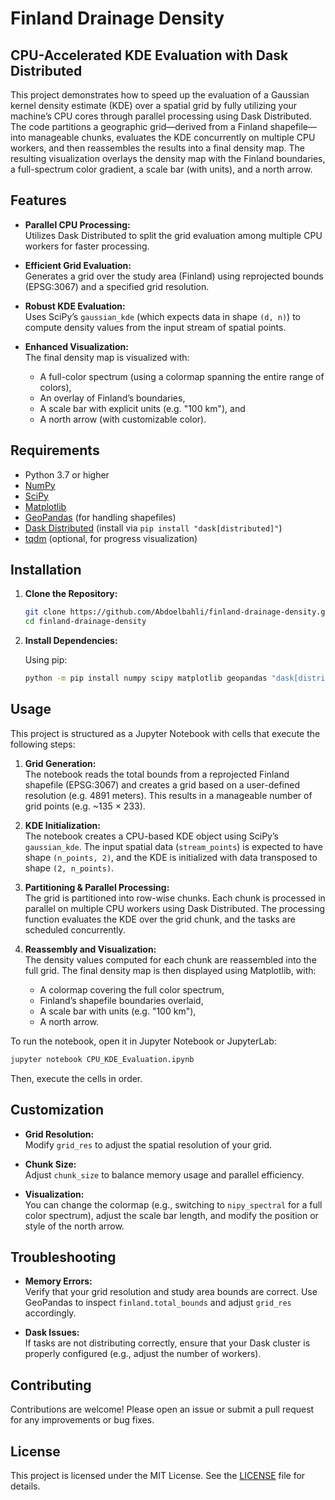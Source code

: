 # Finland Drainage Density


## CPU-Accelerated KDE Evaluation with Dask Distributed

This project demonstrates how to speed up the evaluation of a Gaussian kernel density estimate (KDE) over a spatial grid by fully utilizing your machine’s CPU cores through parallel processing using Dask Distributed. The code partitions a geographic grid—derived from a Finland shapefile—into manageable chunks, evaluates the KDE concurrently on multiple CPU workers, and then reassembles the results into a final density map. The resulting visualization overlays the density map with the Finland boundaries, a full-spectrum color gradient, a scale bar (with units), and a north arrow.

## Features

- **Parallel CPU Processing:**  
  Utilizes Dask Distributed to split the grid evaluation among multiple CPU workers for faster processing.
  
- **Efficient Grid Evaluation:**  
  Generates a grid over the study area (Finland) using reprojected bounds (EPSG:3067) and a specified grid resolution.
  
- **Robust KDE Evaluation:**  
  Uses SciPy’s `gaussian_kde` (which expects data in shape `(d, n)`) to compute density values from the input stream of spatial points.
  
- **Enhanced Visualization:**  
  The final density map is visualized with:
  - A full-color spectrum (using a colormap spanning the entire range of colors),
  - An overlay of Finland’s boundaries,
  - A scale bar with explicit units (e.g. "100 km"), and
  - A north arrow (with customizable color).

## Requirements

- Python 3.7 or higher
- [NumPy](https://numpy.org/)
- [SciPy](https://scipy.org/)
- [Matplotlib](https://matplotlib.org/)
- [GeoPandas](https://geopandas.org/) (for handling shapefiles)
- [Dask Distributed](https://docs.dask.org/en/stable/distributed.html) (install via `pip install "dask[distributed]"`)
- [tqdm](https://github.com/tqdm/tqdm) (optional, for progress visualization)

## Installation

1. **Clone the Repository:**

   ```bash
   git clone https://github.com/Abdoelbahli/finland-drainage-density.git
   cd finland-drainage-density
   ```

2. **Install Dependencies:**

   Using pip:
   ```bash
   python -m pip install numpy scipy matplotlib geopandas "dask[distributed]" tqdm
   ```

## Usage

This project is structured as a Jupyter Notebook with cells that execute the following steps:

1. **Grid Generation:**  
   The notebook reads the total bounds from a reprojected Finland shapefile (EPSG:3067) and creates a grid based on a user-defined resolution (e.g. 4891 meters). This results in a manageable number of grid points (e.g. ~135 × 233).

2. **KDE Initialization:**  
   The notebook creates a CPU-based KDE object using SciPy’s `gaussian_kde`. The input spatial data (`stream_points`) is expected to have shape `(n_points, 2)`, and the KDE is initialized with data transposed to shape `(2, n_points)`.

3. **Partitioning & Parallel Processing:**  
   The grid is partitioned into row-wise chunks. Each chunk is processed in parallel on multiple CPU workers using Dask Distributed. The processing function evaluates the KDE over the grid chunk, and the tasks are scheduled concurrently.

4. **Reassembly and Visualization:**  
   The density values computed for each chunk are reassembled into the full grid. The final density map is then displayed using Matplotlib, with:
   - A colormap covering the full color spectrum,
   - Finland’s shapefile boundaries overlaid,
   - A scale bar with units (e.g. "100 km"),
   - A north arrow.

To run the notebook, open it in Jupyter Notebook or JupyterLab:

```bash
jupyter notebook CPU_KDE_Evaluation.ipynb
```

Then, execute the cells in order.

## Customization

- **Grid Resolution:**  
  Modify `grid_res` to adjust the spatial resolution of your grid.
  
- **Chunk Size:**  
  Adjust `chunk_size` to balance memory usage and parallel efficiency.
  
- **Visualization:**  
  You can change the colormap (e.g., switching to `nipy_spectral` for a full color spectrum), adjust the scale bar length, and modify the position or style of the north arrow.

## Troubleshooting

- **Memory Errors:**  
  Verify that your grid resolution and study area bounds are correct. Use GeoPandas to inspect `finland.total_bounds` and adjust `grid_res` accordingly.
  
- **Dask Issues:**  
  If tasks are not distributing correctly, ensure that your Dask cluster is properly configured (e.g., adjust the number of workers).

## Contributing

Contributions are welcome! Please open an issue or submit a pull request for any improvements or bug fixes.

## License

This project is licensed under the MIT License. See the [LICENSE](LICENSE) file for details.

